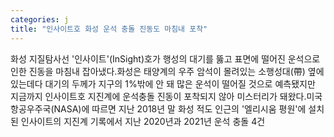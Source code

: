 ```yaml
---
categories: j
title: "인사이트호 화성 운석 충돌 진동도 마침내 포착"
---
```

화성 지질탐사선 &#39;인사이트&#39;(InSight)호가 행성의 대기를 뚫고 표면에 떨어진 운석으로 인한 진동을 마침내 잡아냈다.화성은 태양계의 우주 암석이 몰려있는 소행성대(帶) 옆에 있는데다 대기의 두께가 지구의 1%밖에 안 돼 많은 운석이 떨어질 것으로 예측됐지만 지금까지 인사이트호 지진계에 운석충돌 진동이 포착되지 않아 미스터리가 돼왔다.미국 항공우주국(NASA)에 따르면 지난 2018년 말 화성 적도 인근의 &#39;엘리시움 평원&#39;에 설치된 인사이트의 지진계 기록에서 지난 2020년과 2021년 운석 충돌 4건